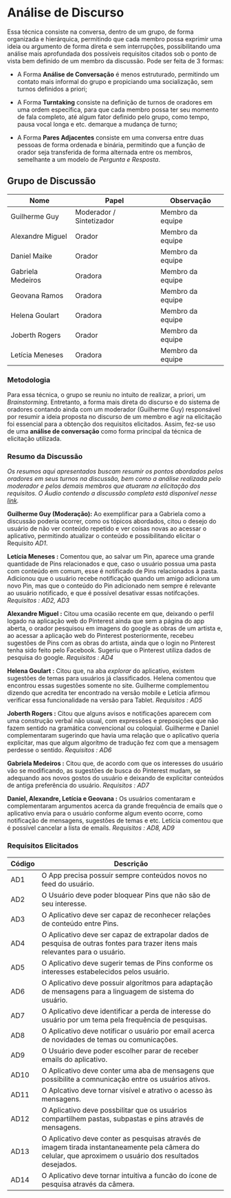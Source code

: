 # Análise de Discurso

Essa técnica consiste na conversa, dentro de um grupo, de forma organizada e hierárquica, permitindo que cada membro possa exprimir uma ideia ou argumento de forma direta e sem interrupções, possibilitando uma análise mais aprofundada dos possíveis requisitos citados sob o ponto de vista bem definido de um membro da discussão. Pode ser feita de 3 formas:

* A Forma **Análise de Conversação** é menos estruturado, permitindo um contato mais informal do grupo e propiciando uma socialização, sem turnos definidos a priori;

* A Forma **Turntaking** consiste na definição de turnos de oradores em uma ordem específica, para que cada membro possa ter seu momento de fala completo, até algum fator definido pelo grupo, como tempo, pausa vocal longa e etc. demarque a mudança de turno;

* A Forma **Pares Adjacentes** consiste em uma conversa entre duas pessoas de forma ordenada e binária, permitindo que a função de orador seja transferida de forma alternada entre os membros, semelhante a um modelo de _Pergunta e Resposta_.


## Grupo de Discussão

| Nome | Papel | Observação |
|--|--|--|
| Guilherme Guy | Moderador / Sintetizador| Membro da equipe |
| Alexandre Miguel | Orador| Membro da equipe |
| Daniel Maike | Orador | Membro da equipe |
| Gabriela Medeiros | Oradora| Membro da equipe |
| Geovana Ramos | Oradora | Membro da equipe |
| Helena Goulart| Oradora| Membro da equipe |
| Joberth Rogers | Orador| Membro da equipe |
| Letícia Meneses| Oradora| Membro da equipe |

### Metodologia

Para essa técnica, o grupo se reuniu no intuito de realizar, a priori, um _Brainstorming_. Entretanto, a forma mais direta do discurso e do sistema de oradores contando ainda com um moderador (Guilherme Guy) responsável por resumir a ideia proposta no discurso de um membro e agir na elicitação foi essencial para a obtenção dos requisitos elicitados. Assim, fez-se uso de uma **análise de conversação** como forma principal da técnica de elicitação utilizada.

### Resumo da Discussão

_Os resumos aqui apresentados buscam resumir os pontos abordados pelos oradores em seus turnos na discussão, bem como a análise realizada pelo moderador e pelos demais membros que atuaram na elicitação dos requisitos. O Áudio contendo a discussão completa está disponível nesse [link](https://drive.google.com/open?id=1VcwwykePY8xA2j7U9DbHl8KZQ-SyajmN)._

**Guilherme Guy (Moderação):** Ao exemplificar para a Gabriela como a discussão poderia ocorrer, como os tópicos abordados, citou o desejo do usuário de não ver conteúdo repetido e ver coisas novas ao acessar o aplicativo, permitindo atualizar o conteúdo e possibilitando elicitar o Requisito _AD1_.

**Letícia Meneses :** Comentou que, ao salvar um Pin, aparece uma grande quantidade de Pins relacionados e que, caso o usuário possua uma pasta com conteúdo em comum, esse é notificado de Pins relacionados à pasta. Adicionou que o usuário recebe notificação quando um amigo adiciona um novo Pin, mas que o conteúdo do Pin adicionado nem sempre é relevante ao usuário notificado, e que é possível desativar essas notifcações.
_Requisitos : AD2, AD3_

**Alexandre Miguel :** Citou uma ocasião recente em que, deixando o perfil logado na aplicação web do Pinterest ainda que sem a página do app aberta, o orador pesquisou em imagens do google as obras de um artista e, ao acessar a aplicação web do Pinterest posteriormente, recebeu sugestões de Pins com as obras do artista, ainda que o login no Pinterest tenha sido feito pelo Facebook. Sugeriu que o Pinterest utiliza dados de pesquisa do google.
_Requisitos : AD4_

**Helena Goulart :** Citou que, na aba _explorar_ do aplicativo, existem sugestões de temas para usuários já classificados. Helena comentou que encontrou essas sugestões somente no site. Guilherme complementou dizendo que acredita ter encontrado na versão mobile e Letícia afirmou verificar essa funcionalidade na versão para Tablet.
_Requisitos : AD5_

**Joberth Rogers :** Citou que alguns avisos e notificações aparecem com uma construção verbal não usual, com expressões e preposições que não fazem sentido na gramática convencional ou coloquial. Guilherme e Daniel complementaram sugerindo que havia uma relação que o aplicativo queria explicitar, mas que algum algorítmo de tradução fez com que a mensagem perdesse o sentido.
 _Requisitos : AD6_

 **Gabriela Medeiros :** Citou que, de acordo com que os interesses do usuário vão se modificando, as sugestões de busca do Pinterest mudam, se adequando aos novos gostos do usuário e deixando de explicitar conteúdos de antiga preferência do usuário.
  _Requisitos : AD7_

 **Daniel, Alexandre, Letícia e Geovana :** Os usuários comentaram e complementaram argumentos acerca da grande frequência de emails que o aplicativo envia para o usuário conforme algum evento ocorre, como notificação de mensagens, sugestões de temas e etc. Letícia comentou que é possível cancelar a lista de emails.
  _Requisitos : AD8, AD9_


### Requisitos Elicitados

| Código | Descrição |
|--|--|
| AD1 | O App precisa possuir sempre conteúdos novos no feed do usuário. |
| AD2 | O Usuário deve poder bloquear Pins que não são de seu interesse.|
| AD3 | O Aplicativo deve ser capaz de reconhecer relações de conteúdo entre Pins.|
| AD4 | O Aplicativo deve ser capaz de extrapolar dados de pesquisa de outras fontes para trazer itens mais relevantes para o usuário.|
| AD5 | O Aplicativo deve sugerir temas de Pins conforme os interesses estabelecidos pelos usuário. |
| AD6 | O Aplicativo deve possuir algorítmos para adaptação de mensagens para a linguagem de sistema do usuário. |
| AD7 | O Aplicativo deve identificar a perda de interesse do usuário por um tema pela frequência de pesquisas.|
| AD8 | O Aplicativo deve notificar o usuário por email acerca de novidades de temas ou comunicações. |
| AD9 | O Usuário deve poder escolher parar de receber emails do aplicativo. |
| AD10 | O Aplicativo deve conter uma aba de mensagens que possibilite a comnunicação entre os usuários ativos. |
| AD11 | O Aplcativo deve tornar visível e atrativo o acesso às mensagens. |
| AD12 | O Aplicativo deve possbilitar que os usuários compartilhem pastas, subpastas e pins através de mensagens. |
| AD13 | O Aplicativo deve conter as pesquisas através de imagem tirada instantaneamente pela câmera do celular, que aproximem o usuário dos resultados desejados. |
| AD14 | O Aplicativo deve tornar intuitiva a funcão do ícone de pesquisa através da câmera. |
